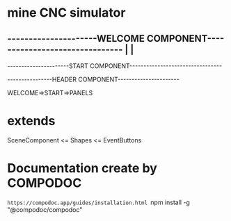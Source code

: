 # mine CNC simulator
---------------------WELCOME COMPONENT-------------------------------
|                                                                    |
---------------------------------------------------------------------


----------------------START COMPONENT---------------------------------

----------------HEADER COMPONENT----------------------

WELCOME=>START=>PANELS

# extends
SceneComponent <= Shapes <= EventButtons

# Documentation create by COMPODOC
`https://compodoc.app/guides/installation.html
`npm install -g "@compodoc/compodoc"

 